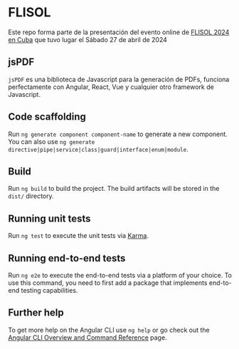 # FLISOL

Este repo forma parte de la presentación del evento online de [FLISOL 2024 en Cuba](https://flisol.dev/) que tuvo lugar el Sábado 27 de abril de 2024

## jsPDF

`jsPDF` es una biblioteca de Javascript para la generación de PDFs, funciona perfectamente con Angular, React, Vue y cualquier otro framework de Javascript.

## Code scaffolding

Run `ng generate component component-name` to generate a new component. You can also use `ng generate directive|pipe|service|class|guard|interface|enum|module`.

## Build

Run `ng build` to build the project. The build artifacts will be stored in the `dist/` directory.

## Running unit tests

Run `ng test` to execute the unit tests via [Karma](https://karma-runner.github.io).

## Running end-to-end tests

Run `ng e2e` to execute the end-to-end tests via a platform of your choice. To use this command, you need to first add a package that implements end-to-end testing capabilities.

## Further help

To get more help on the Angular CLI use `ng help` or go check out the [Angular CLI Overview and Command Reference](https://angular.io/cli) page.
